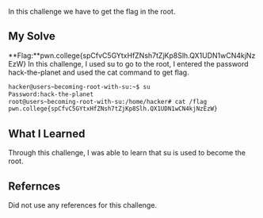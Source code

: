 In this challenge we have to get the flag in the root.
## My Solve

**Flag:**pwn.college{spCfvC5GYtxHfZNsh7tZjKp8Slh.QX1UDN1wCN4kjNzEzW}
In this challenge, I used su to go to the root, I entered the password hack-the-planet and used the cat command to get flag.
```bash
hacker@users~becoming-root-with-su:~$ su
Password:hack-the-planet
root@users~becoming-root-with-su:/home/hacker# cat /flag
pwn.college{spCfvC5GYtxHfZNsh7tZjKp8Slh.QX1UDN1wCN4kjNzEzW}
```
## What I Learned
Through this challenge, I was able to learn that su is used to become the root.

## Refernces
Did not use any references for this challenge.
